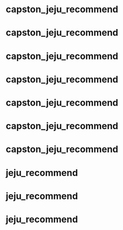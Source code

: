 # capston_jeju_recommend
# capston_jeju_recommend
# capston_jeju_recommend
# capston_jeju_recommend
# capston_jeju_recommend
# capston_jeju_recommend
# capston_jeju_recommend
# jeju_recommend
# jeju_recommend
# jeju_recommend

